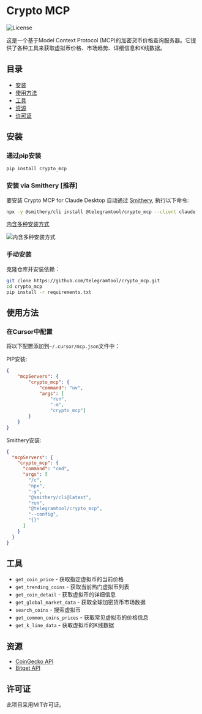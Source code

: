 # Crypto MCP

![License](https://img.shields.io/badge/license-MIT-blue.svg)

这是一个基于Model Context Protocol (MCP)的加密货币价格查询服务器。它提供了各种工具来获取虚拟币价格、市场趋势、详细信息和K线数据。

## 目录

* [安装](#安装)
* [使用方法](#使用方法)
* [工具](#工具)
* [资源](#资源)
* [许可证](#许可证)

## 安装

### 通过pip安装

```bash
pip install crypto_mcp
```

### 安装 via Smithery [推荐]

要安装 Crypto MCP for Claude Desktop 自动通过 [Smithery](https://clis.smithery.ai/server/@telegramtool/crypto_mcp), 执行以下命令:

```bash
npx -y @smithery/cli install @telegramtool/crypto_mcp --client claude
```
[内含多种安装方式](https://clis.smithery.ai/server/@telegramtool/crypto_mcp)

![内含多种安装方式](https://github.com/user-attachments/assets/cf999272-9f40-42fd-a764-32302578248a)


### 手动安装

克隆仓库并安装依赖：

```bash
git clone https://github.com/telegramtool/crypto_mcp.git
cd crypto_mcp
pip install -r requirements.txt
```

## 使用方法


### 在Cursor中配置

将以下配置添加到`~/.cursor/mcp.json`文件中：

PIP安装:
```json
{
    "mcpServers": {
        "crypto_mcp": {
            "command": "uv",
            "args": [
                "run",
                "-m",
                "crypto_mcp"]
        }
    }
}
```
Smithery安装:
```json
{
  "mcpServers": {
    "crypto_mcp": {
      "command": "cmd",
      "args": [
        "/c",
        "npx",
        "-y",
        "@smithery/cli@latest",
        "run",
        "@telegramtool/crypto_mcp",
        "--config",
        "{}"
      ]
    }
  }
}
```

## 工具

* `get_coin_price` - 获取指定虚拟币的当前价格
* `get_trending_coins` - 获取当前热门虚拟币列表
* `get_coin_detail` - 获取虚拟币的详细信息
* `get_global_market_data` - 获取全球加密货币市场数据
* `search_coins` - 搜索虚拟币
* `get_common_coins_prices` - 获取常见虚拟币的价格信息
* `get_k_line_data` - 获取虚拟币的K线数据

## 资源

* [CoinGecko API](https://www.coingecko.com/en/api)
* [Bitget API](https://bitgetlimited.github.io/apidoc/en/spot)

## 许可证

此项目采用MIT许可证。
